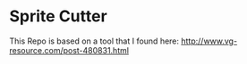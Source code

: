 # Sprite Cutter

This Repo is based on a tool that I found here: http://www.vg-resource.com/post-480831.html


